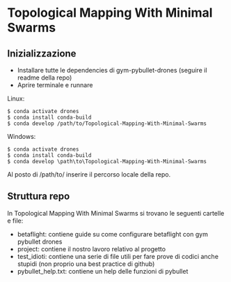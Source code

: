 # Topological Mapping With Minimal Swarms

## Inizializzazione

- Installare tutte le dependencies di gym-pybullet-drones (seguire il readme della repo)
- Aprire terminale e runnare

Linux:
```
$ conda activate drones
$ conda install conda-build
$ conda develop /path/to/Topological-Mapping-With-Minimal-Swarms 
```

Windows:
```
$ conda activate drones
$ conda install conda-build
$ conda develop \path\to\Topological-Mapping-With-Minimal-Swarms 
```

Al posto di /path/to/ inserire il percorso locale della repo.

## Struttura repo

In Topological Mapping With Minimal Swarms si trovano le seguenti cartelle e file:
- betaflight: contiene guide su come configurare betaflight con gym pybullet drones
- project: contiene il nostro lavoro relativo al progetto
- test_idioti: contiene una serie di file utili per fare prove di codici anche stupidi (non proprio una best practice di github)
- pybullet_help.txt: contiene un help delle funzioni di pybullet


